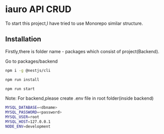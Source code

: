 # iauro API CRUD

To start this project,I have tried to use Monorepo similar structure.

## Installation
Firstly,there is folder name - packages which consist of project(Backend).

Go to packages/backend
```bash
npm i -g @nestjs/cli
```

```bash
npm run install
```

```bash
npm run start
```

Note: For backend,please create .env file in root folder(inside backend)

```bash
MYSQL_DATABASE=<dbname>
MYSQL_PASSWORD=<password>
MYSQL_USER=root
MYSQL_HOST=127.0.0.1
NODE_ENV=development
```
